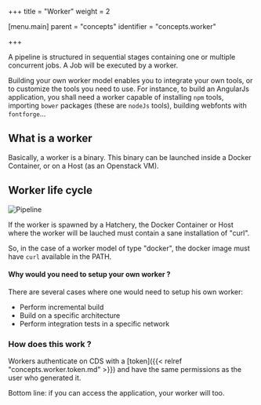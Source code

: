 +++
title = "Worker"
weight = 2

[menu.main]
parent = "concepts"
identifier = "concepts.worker"

+++

A pipeline is structured in sequential stages containing one or multiple concurrent jobs. A Job will be executed by a worker.

Building your own worker model enables you to integrate your own tools, or to customize the tools you need to use. For instance, to build an AngularJs application, you shall need a worker capable of installing `npm` tools, importing `bower` packages (these are `nodeJs` tools), building webfonts with `fontforge`...

## What is a worker

Basically, a worker is a binary. This binary can be launched inside a Docker Container, or on a Host (as an Openstack VM).

## Worker life cycle

![Pipeline](/images/concepts_worker_flow.png)

If the worker is spawned by a Hatchery, the Docker Container or Host where the worker will be lauched must contain a sane installation of "curl".

So, in the case of a worker model of type "docker", the docker image must have `curl` available in the PATH.

#### Why would you need to setup your own worker ?

There are several cases where one would need to setup his own worker:

 * Perform incremental build
 * Build on a specific architecture
 * Perform integration tests in a specific network

### How does this work ?

Workers authenticate on CDS with a [token]({{< relref "concepts.worker.token.md" >}}) and have the same permissions as the user who generated it.

Bottom line: if you can access the application, your worker will too.
